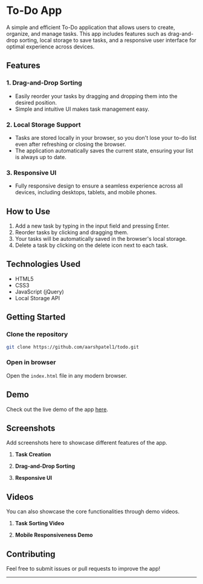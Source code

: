 # To-Do App

A simple and efficient To-Do application that allows users to create, organize, and manage tasks. This app includes features such as drag-and-drop sorting, local storage to save tasks, and a responsive user interface for optimal experience across devices.

<!-- ![To-Do App Screenshot](desktop-ui.png) -->

## Features

### 1. **Drag-and-Drop Sorting**
   - Easily reorder your tasks by dragging and dropping them into the desired position.
   - Simple and intuitive UI makes task management easy.
   <!-- ![Drag-and-Drop Feature](sorting.gif)-->

### 2. **Local Storage Support**
   - Tasks are stored locally in your browser, so you don't lose your to-do list even after refreshing or closing the browser.
   - The application automatically saves the current state, ensuring your list is always up to date.

### 3. **Responsive UI**
   - Fully responsive design to ensure a seamless experience across all devices, including desktops, tablets, and mobile phones.
   <!-- ![Responsive UI](responsive.gif)-->

## How to Use

1. Add a new task by typing in the input field and pressing Enter.
2. Reorder tasks by clicking and dragging them.
3. Your tasks will be automatically saved in the browser's local storage.
4. Delete a task by clicking on the delete icon next to each task.

## Technologies Used

- HTML5
- CSS3
- JavaScript (jQuery)
- Local Storage API

## Getting Started

### Clone the repository
```bash
git clone https://github.com/aarshpatel1/todo.git
```

### Open in browser
Open the `index.html` file in any modern browser.

## Demo

Check out the live demo of the app [here](https://aarshpatel1.github.io/todo/).

## Screenshots

Add screenshots here to showcase different features of the app.

1. **Task Creation**
   <!-- ![Task Creation Screenshot](task-creation.png)-->
   
2. **Drag-and-Drop Sorting**
   <!-- ![Drag-and-Drop Sorting](sortable.gif)-->
   
3. **Responsive UI**
   <!-- ![Responsive UI Screenshot](responsive.gif)-->

## Videos

You can also showcase the core functionalities through demo videos.

1. **Task Sorting Video**
   <!-- ![Task Sorting Video](sortable.gif)-->
   
2. **Mobile Responsiveness Demo**
   <!-- ![Mobile Responsiveness](responsive.gif) -->

## Contributing

Feel free to submit issues or pull requests to improve the app!

---
